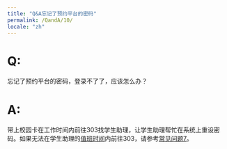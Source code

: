 ```yaml
---
title: "Q&A忘记了预约平台的密码"
permalink: /QandA/10/
locale: "zh"
---
```


# Q:

忘记了预约平台的密码，登录不了了，应该怎么办？

# A:

带上校园卡在工作时间内前往303找学生助理，让学生助理帮忙在系统上重设密码。如果无法在学生助理的[值班时间](https://neutrino3316.github.io/balyspusys/docs/rota/)内前往303，请参考[常见问题7](https://neutrino3316.github.io/balyspusys/QandA/07/)。